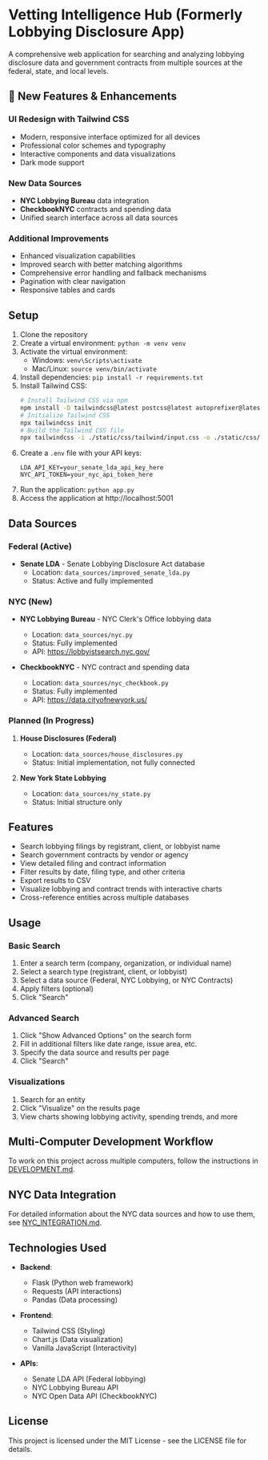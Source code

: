 # Vetting Intelligence Hub (Formerly Lobbying Disclosure App)

A comprehensive web application for searching and analyzing lobbying disclosure data and government contracts from multiple sources at the federal, state, and local levels.

## 🚀 New Features & Enhancements

### UI Redesign with Tailwind CSS
- Modern, responsive interface optimized for all devices
- Professional color schemes and typography
- Interactive components and data visualizations
- Dark mode support

### New Data Sources
- **NYC Lobbying Bureau** data integration
- **CheckbookNYC** contracts and spending data
- Unified search interface across all data sources

### Additional Improvements
- Enhanced visualization capabilities
- Improved search with better matching algorithms
- Comprehensive error handling and fallback mechanisms
- Pagination with clear navigation
- Responsive tables and cards

## Setup

1. Clone the repository
2. Create a virtual environment: `python -m venv venv`
3. Activate the virtual environment:
   - Windows: `venv\Scripts\activate`
   - Mac/Linux: `source venv/bin/activate`
4. Install dependencies: `pip install -r requirements.txt`
5. Install Tailwind CSS:
   ```bash
   # Install Tailwind CSS via npm
   npm install -D tailwindcss@latest postcss@latest autoprefixer@latest
   # Initialize Tailwind CSS
   npx tailwindcss init
   # Build the Tailwind CSS file
   npx tailwindcss -i ./static/css/tailwind/input.css -o ./static/css/tailwind/output.css
   ```
6. Create a `.env` file with your API keys:
   ```
   LDA_API_KEY=your_senate_lda_api_key_here
   NYC_API_TOKEN=your_nyc_api_token_here
   ```
7. Run the application: `python app.py`
8. Access the application at http://localhost:5001

## Data Sources

### Federal (Active)
- **Senate LDA** - Senate Lobbying Disclosure Act database
  - Location: `data_sources/improved_senate_lda.py`
  - Status: Active and fully implemented

### NYC (New)
- **NYC Lobbying Bureau** - NYC Clerk's Office lobbying data
  - Location: `data_sources/nyc.py`
  - Status: Fully implemented
  - API: https://lobbyistsearch.nyc.gov/

- **CheckbookNYC** - NYC contract and spending data
  - Location: `data_sources/nyc_checkbook.py`
  - Status: Fully implemented
  - API: https://data.cityofnewyork.us/

### Planned (In Progress)
1. **House Disclosures (Federal)**
   - Location: `data_sources/house_disclosures.py`
   - Status: Initial implementation, not fully connected

2. **New York State Lobbying**
   - Location: `data_sources/ny_state.py`
   - Status: Initial structure only

## Features

- Search lobbying filings by registrant, client, or lobbyist name
- Search government contracts by vendor or agency
- View detailed filing and contract information
- Filter results by date, filing type, and other criteria
- Export results to CSV
- Visualize lobbying and contract trends with interactive charts
- Cross-reference entities across multiple databases

## Usage

### Basic Search
1. Enter a search term (company, organization, or individual name)
2. Select a search type (registrant, client, or lobbyist)
3. Select a data source (Federal, NYC Lobbying, or NYC Contracts)
4. Apply filters (optional)
5. Click "Search"

### Advanced Search
1. Click "Show Advanced Options" on the search form
2. Fill in additional filters like date range, issue area, etc.
3. Specify the data source and results per page
4. Click "Search"

### Visualizations
1. Search for an entity
2. Click "Visualize" on the results page
3. View charts showing lobbying activity, spending trends, and more

## Multi-Computer Development Workflow

To work on this project across multiple computers, follow the instructions in [DEVELOPMENT.md](DEVELOPMENT.md).

## NYC Data Integration

For detailed information about the NYC data sources and how to use them, see [NYC_INTEGRATION.md](NYC_INTEGRATION.md).

## Technologies Used

- **Backend**:
  - Flask (Python web framework)
  - Requests (API interactions)
  - Pandas (Data processing)

- **Frontend**:
  - Tailwind CSS (Styling)
  - Chart.js (Data visualization)
  - Vanilla JavaScript (Interactivity)

- **APIs**:
  - Senate LDA API (Federal lobbying)
  - NYC Lobbying Bureau API
  - NYC Open Data API (CheckbookNYC)

## License

This project is licensed under the MIT License - see the LICENSE file for details.